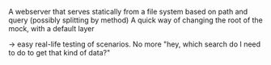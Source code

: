 A webserver that serves statically from a file system based on path and query (possibly splitting by method)
A quick way of changing the root of the mock, with a default layer

-> easy real-life testing of scenarios. No more "hey, which search do I need to do to get that kind of data?"
